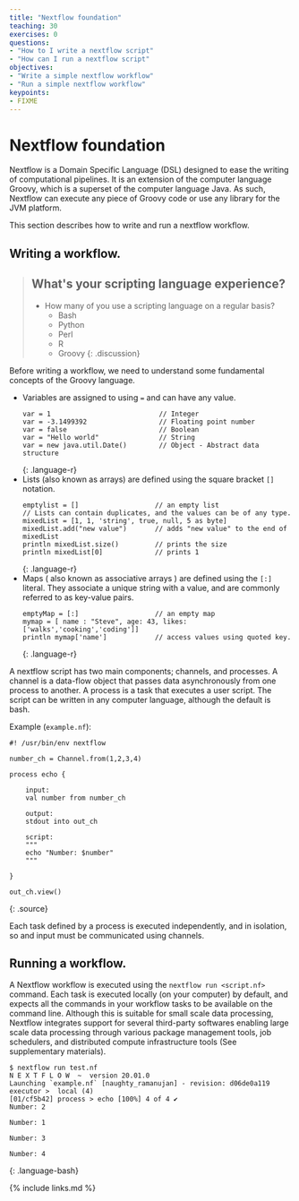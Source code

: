 ```yaml
---
title: "Nextflow foundation"
teaching: 30
exercises: 0
questions:
- "How to I write a nextflow script"
- "How can I run a nextflow script"
objectives:
- "Write a simple nextflow workflow"
- "Run a simple nextflow workflow"
keypoints:
- FIXME
---
```


# Nextflow foundation

Nextflow is a Domain Specific Language (DSL) designed to ease
the writing of computational pipelines. It is an extension of the
computer language Groovy, which is a superset of the computer
language Java. As such, Nextflow can execute any piece of Groovy
code or use any library for the JVM platform.

This section describes how to write and run a nextflow workflow.

## Writing a workflow.

> ## What's your scripting language experience?
>
> - How many of you use a scripting language on a regular basis?
>    - Bash
>    - Python
>    - Perl
>    - R
>    - Groovy
{: .discussion}

Before writing a workflow, we need to understand some fundamental
concepts of the Groovy language.

- Variables are assigned to using `=` and can have any value.
    ~~~
    var = 1                           // Integer
    var = -3.1499392                  // Floating point number
    var = false                       // Boolean
    var = "Hello world"               // String
    var = new java.util.Date()        // Object - Abstract data structure
    ~~~
    {: .language-r}
- Lists (also known as arrays) are defined using the square bracket `[]` notation.
    ~~~
    emptylist = []                   // an empty list
    // Lists can contain duplicates, and the values can be of any type.
    mixedList = [1, 1, 'string', true, null, 5 as byte]
    mixedList.add("new value")       // adds "new value" to the end of mixedList
    println mixedList.size()         // prints the size
    println mixedList[0]             // prints 1
    ~~~
    {: .language-r}
- Maps ( also known as associative arrays ) are defined using the `[:]` literal. They associate a unique string with a value, and are commonly referred to as key-value pairs.
    ~~~
    emptyMap = [:]                   // an empty map
    mymap = [ name : "Steve", age: 43, likes: ['walks','cooking','coding']]
    println mymap['name']            // access values using quoted key.
    ~~~
    {: .language-r}

A nextflow script has two main components; channels, and processes.
A channel is a data-flow object that passes data asynchronously from one process to another.
A process is a task that executes a user script. The
script can be written in any computer language, although the default
is bash.

Example (`example.nf`):
~~~
#! /usr/bin/env nextflow

number_ch = Channel.from(1,2,3,4)

process echo {

    input:
    val number from number_ch

    output:
    stdout into out_ch

    script:
    """
    echo "Number: $number"
    """

}

out_ch.view()
~~~
{: .source}

Each task defined by a process is executed independently, and in isolation, so and input must be communicated using channels.

## Running a workflow.

A Nextflow workflow is executed using the `nextflow run <script.nf>` command. Each task is executed locally (on your computer) by default,
and expects all the commands in your workflow tasks to be
available on the command line. Although this is suitable for small scale
data processing, Nextflow integrates support for several third-party
softwares enabling large scale data processing through various package
management tools, job schedulers, and distributed compute infrastructure
tools (See supplementary materials).

~~~
$ nextflow run test.nf
N E X T F L O W  ~  version 20.01.0
Launching `example.nf` [naughty_ramanujan] - revision: d06de0a119
executor >  local (4)
[01/cf5b42] process > echo [100%] 4 of 4 ✔
Number: 2

Number: 1

Number: 3

Number: 4
~~~
{: .language-bash}

{% include links.md %}
